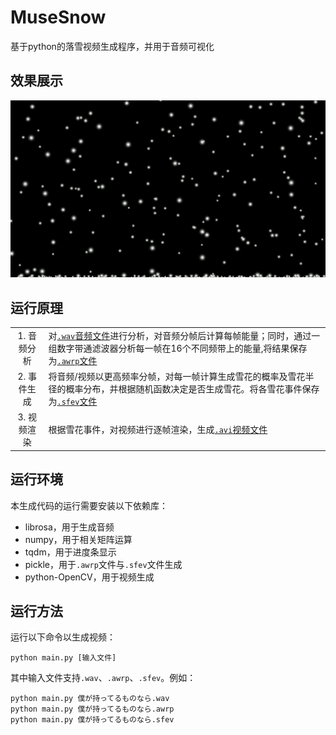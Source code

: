 # MuseSnow
基于python的落雪视频生成程序，并用于音频可视化

## 效果展示

[![示例视频](./运行截图.jpg)](./僕が持ってるものなら.avi)

## 运行原理

|||
|:--:|:---|
|1. 音频分析|对[`.wav`音频文件](./僕が持ってるものなら.wav)进行分析，对音频分帧后计算每帧能量；同时，通过一组数字带通滤波器分析每一帧在16个不同频带上的能量,将结果保存为[`.awrp`文件](./僕が持ってるものなら.awrp)|
|2. 事件生成|将音频/视频以更高频率分帧，对每一帧计算生成雪花的概率及雪花半径的概率分布，并根据随机函数决定是否生成雪花。将各雪花事件保存为[`.sfev`文件](./僕が持ってるものなら.sfev)|
|3. 视频渲染|根据雪花事件，对视频进行逐帧渲染，生成[`.avi`视频文件](./僕が持ってるものなら.avi)|

## 运行环境

本生成代码的运行需要安装以下依赖库：

- librosa，用于生成音频
- numpy，用于相关矩阵运算
- tqdm，用于进度条显示
- pickle，用于`.awrp`文件与`.sfev`文件生成
- python-OpenCV，用于视频生成

## 运行方法

运行以下命令以生成视频：

```
python main.py [输入文件]
```

其中输入文件支持`.wav`、`.awrp`、`.sfev`。例如：

```
python main.py 僕が持ってるものなら.wav
python main.py 僕が持ってるものなら.awrp
python main.py 僕が持ってるものなら.sfev
```